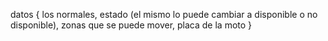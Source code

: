 datos {
    los normales,
    estado (el mismo lo puede cambiar a disponible o no disponible),
    zonas que se puede mover,
    placa de la moto
}